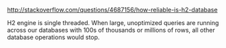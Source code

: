 


http://stackoverflow.com/questions/4687156/how-reliable-is-h2-database

H2 engine is single threaded. When large, unoptimized queries are running across our databases with 100s of thousands or millions of rows, all other database operations would stop.
 
 
